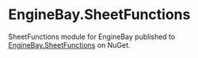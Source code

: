# EngineBay.SheetFunctions

SheetFunctions module for EngineBay published to [EngineBay.SheetFunctions](https://www.nuget.org/packages/EngineBay.SheetFunctions/) on NuGet.
